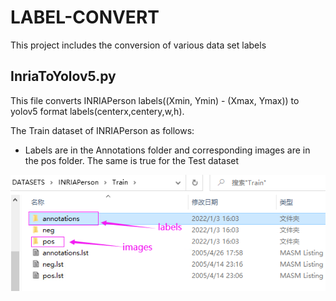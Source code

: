 # LABEL-CONVERT
This project includes the conversion of various data set labels
## InriaToYolov5.py
This file converts INRIAPerson labels((Xmin, Ymin) - (Xmax, Ymax)) to yolov5 format labels(centerx,centery,w,h).  

The Train dataset of INRIAPerson as follows: 
- Labels are in the Annotations folder and corresponding images are in the pos folder. The same is true for the Test dataset  

![image](https://github.com/JIHON/LABEL-CONVERT/blob/main/img/Inria.png)
